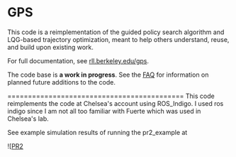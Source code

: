 GPS
======

This code is a reimplementation of the guided policy search algorithm and LQG-based trajectory optimization, meant to help others understand, reuse, and build upon existing work.

For full documentation, see [rll.berkeley.edu/gps](http://rll.berkeley.edu/gps).

The code base is **a work in progress**. See the [FAQ](http://rll.berkeley.edu/gps/faq.html) for information on planned future additions to the code.
 
===========================================
This code reimplements the code at Chelsea's account using ROS_Indigo. I used ros indigo since I am not all too familiar with Fuerte which was used in Chelsea's lab.
 
See example simulation results of running the pr2_example at 

![[PR2](https://www.youtube.com/embed/HzwAbarXbDg)
